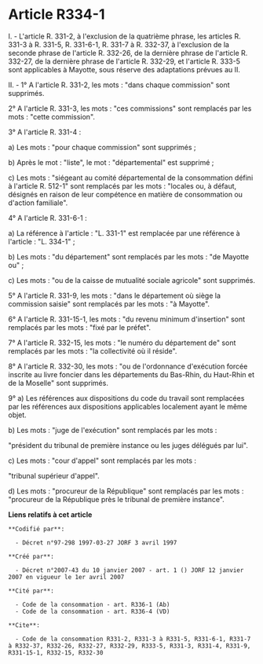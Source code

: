 # Article R334-1

I. - L'article R. 331-2, à l'exclusion de la quatrième phrase, les articles R. 331-3 à R. 331-5, R. 331-6-1, R. 331-7 à R.
332-37, à l'exclusion de la seconde phrase de l'article R. 332-26, de la dernière phrase de l'article R. 332-27, de la
dernière phrase de l'article R. 332-29, et l'article R. 333-5 sont applicables à Mayotte, sous réserve des adaptations
prévues au II.

II. - 1° A l'article R. 331-2, les mots : "dans chaque commission" sont supprimés.

2° A l'article R. 331-3, les mots : "ces commissions" sont remplacés par les mots : "cette commission".

3° A l'article R. 331-4 :

a) Les mots : "pour chaque commission" sont supprimés ;

b) Après le mot : "liste", le mot : "départemental" est supprimé ;

c) Les mots : "siégeant au comité départemental de la consommation défini à l'article R. 512-1" sont remplacés par les mots :
"locales ou, à défaut, désignés en raison de leur compétence en matière de consommation ou d'action familiale".

4° A l'article R. 331-6-1 :

a) La référence à l'article : "L. 331-1" est remplacée par une référence à l'article : "L. 334-1" ;

b) Les mots : "du département" sont remplacés par les mots : "de Mayotte ou" ;

c) Les mots : "ou de la caisse de mutualité sociale agricole" sont supprimés.

5° A l'article R. 331-9, les mots : "dans le département où siège la commission saisie" sont remplacés par les mots : "à
Mayotte".

6° A l'article R. 331-15-1, les mots : "du revenu minimum d'insertion" sont remplacés par les mots : "fixé par le préfet".

7° A l'article R. 332-15, les mots : "le numéro du département de" sont remplacés par les mots : "la collectivité où il
réside".

8° A l'article R. 332-30, les mots : "ou de l'ordonnance d'exécution forcée inscrite au livre foncier dans les départements
du Bas-Rhin, du Haut-Rhin et de la Moselle" sont supprimés.

9° a) Les références aux dispositions du code du travail sont remplacées par les références aux dispositions applicables
localement ayant le même objet.

b) Les mots : "juge de l'exécution" sont remplacés par les mots :

"président du tribunal de première instance ou les juges délégués par lui".

c) Les mots : "cour d'appel" sont remplacés par les mots :

"tribunal supérieur d'appel".

d) Les mots : "procureur de la République" sont remplacés par les mots : "procureur de la République près le tribunal de
première instance".

**Liens relatifs à cet article**

	**Codifié par**:

	  - Décret n°97-298 1997-03-27 JORF 3 avril 1997

	**Créé par**:

	  - Décret n°2007-43 du 10 janvier 2007 - art. 1 () JORF 12 janvier 2007 en vigueur le 1er avril 2007

	**Cité par**:

	  - Code de la consommation - art. R336-1 (Ab)
	  - Code de la consommation - art. R336-4 (VD)

	**Cite**:

	  - Code de la consommation R331-2, R331-3 à R331-5, R331-6-1, R331-7 à R332-37, R332-26, R332-27, R332-29, R333-5, R331-3, R331-4, R331-9, R331-15-1, R332-15, R332-30
